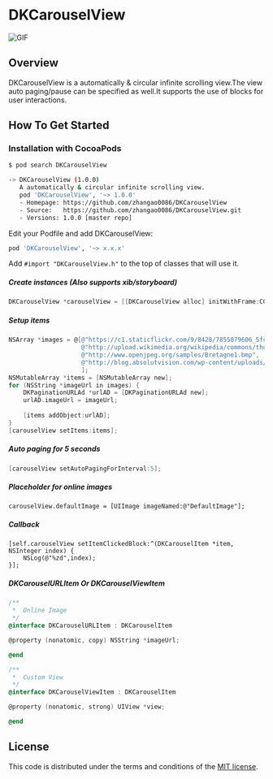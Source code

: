 # DKCarouselView
![GIF](https://raw.githubusercontent.com/zhangao0086/DKCarouselView/master/preview.gif)
## Overview
DKCarouselView is a automatically & circular infinite scrolling view.The view auto paging/pause can be specified as well.It supports the use of blocks for user interactions.

## How To Get Started

### Installation with CocoaPods

``` bash
$ pod search DKCarouselView

-> DKCarouselView (1.0.0)
   A automatically & circular infinite scrolling view.
   pod 'DKCarouselView', '~> 1.0.0'
   - Homepage: https://github.com/zhangao0086/DKCarouselView
   - Source:   https://github.com/zhangao0086/DKCarouselView.git
   - Versions: 1.0.0 [master repo]
```

Edit your Podfile and add DKCarouselView:

``` bash
pod 'DKCarouselView', '~> x.x.x'
```

Add `#import "DKCarouselView.h"` to the top of classes that will use it.  
##### Create instances (Also supports xib/storyboard)

```  objective-c
DKCarouselView *carouselView = [[DKCarouselView alloc] initWithFrame:CGRectMake(0, 0, 320,220)];
```

##### Setup items

```  objective-c
NSArray *images = @[@"https://c1.staticflickr.com/9/8428/7855079606_5fc8852562_z.jpg",
                    @"http://upload.wikimedia.org/wikipedia/commons/thumb/8/8f/Parang_mountain_image_1.jpg/640px-Parang_mountain_image_1.jpg",
                    @"http://www.openjpeg.org/samples/Bretagne1.bmp",
                    @"http://blog.absolutvision.com/wp-content/uploads/2009/10/Gimp_2.6b.jpg"
                    ];
NSMutableArray *items = [NSMutableArray new];
for (NSString *imageUrl in images) {
    DKPaginationURLAd *urlAD = [DKPaginationURLAd new];
    urlAD.imageUrl = imageUrl;
    
    [items addObject:urlAD];
}
[carouselView setItems:items];
```

##### Auto paging for 5 seconds

```  objective-c
[carouselView setAutoPagingForInterval:5];
```

##### Placeholder for online images

```
carouselView.defaultImage = [UIImage imageNamed:@"DefaultImage"];
```

##### Callback

```
[self.carouselView setItemClickedBlock:^(DKCarouselItem *item, NSInteger index) {
    NSLog(@"%zd",index);
}];
```

##### DKCarouselURLItem Or DKCarouselViewItem

```  objective-c
/**
 *  Online Image
 */
@interface DKCarouselURLItem : DKCarouselItem

@property (nonatomic, copy) NSString *imageUrl;

@end

/**
 *  Custom View
 */
@interface DKCarouselViewItem : DKCarouselItem

@property (nonatomic, strong) UIView *view;

@end
```

## License
This code is distributed under the terms and conditions of the <a href="https://github.com/zhangao0086/DKCarouselView/master/LICENSE">MIT license</a>.